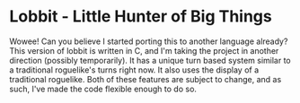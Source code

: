 Lobbit - Little Hunter of Big Things
====================================
Wowee! Can you believe I started porting this to another language already? This
version of lobbit is written in C, and I'm taking the project in another
direction (possibly temporarily). It has a unique turn based system similar to
a traditional roguelike's turns right now. It also uses the display of a
traditional roguelike. Both of these features are subject to change, and as
such, I've made the code flexible enough to do so.
